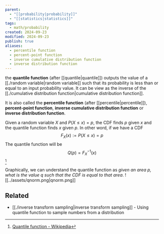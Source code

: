 ```yaml
---
parent:
  - "[[probability|probability]]"
  - "[[statistics|statistics]]"
tags:
  - math/probability
created: 2024-09-23
modified: 2024-09-23
publish: true
aliases:
  - percentile function
  - percent-point function
  - inverse cumulative distribution function
  - inverse distribution function
---
```

the **quantile function** (after [[quantile|quantile]]) outputs the value of a [[./random variable|random variable]] such that its probability is less than or equal to an input probability value. It can be view as the inverse of the [[./cumulative distribution function|cumulative distribution function]].

It is also called the **percentile function** (after [[percentile|percentile]]), **percent-point function**, **inverse cumulative distribution function** or **inverse distribution function**.

Given a random variable $X$ and $P(X \le x) = p$, the CDF finds $p$ given $x$ and the quantile function finds $x$ given $p$. In other word, if we have a CDF
$$
F_X(x) := P(X \le x) = p
$$
The quantile function will be
$$
Q(p) = F_X^{-1}(x)
$$
[^1]

Graphically, we can understand the quantile function as _given an area $p$, what is the value $q$ such that the CDF is equal to that area_.
![[../assets/qnorm.png|qnorm.png]]

## Related
- [[./inverse transform sampling|inverse transform sampling]] - Using quantile function to sample numbers from a distribution

[^1]: [Quantile function - Wikipedia](https://en.wikipedia.org/wiki/Quantile_function)